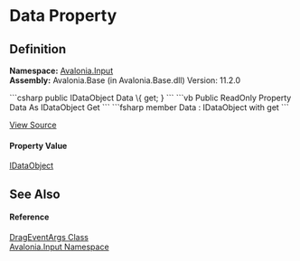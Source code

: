 # Data Property




## Definition
**Namespace:** <a href="N_Avalonia_Input">Avalonia.Input</a>  
**Assembly:** Avalonia.Base (in Avalonia.Base.dll) Version: 11.2.0

<Tabs groupId="api-code-preview">
<TabItem value="csharp" label="C#">
```csharp
public IDataObject Data \{ get; }
```
</TabItem>
<TabItem value="vb" label="VB">
```vb
Public ReadOnly Property Data As IDataObject
	Get
```
</TabItem>
<TabItem value="fsharp" label="F#">
```fsharp
member Data : IDataObject with get
```
</TabItem>
</Tabs>



<a href="https://github.com/AvaloniaUI/Avalonia/tree/master/src/Avalonia.Base/Input/DragEventArgs.cs#L14" title="View the source code">View Source</a>



#### Property Value
<a href="T_Avalonia_Input_IDataObject">IDataObject</a>

## See Also


#### Reference
<a href="T_Avalonia_Input_DragEventArgs">DragEventArgs Class</a>  
<a href="N_Avalonia_Input">Avalonia.Input Namespace</a>  
